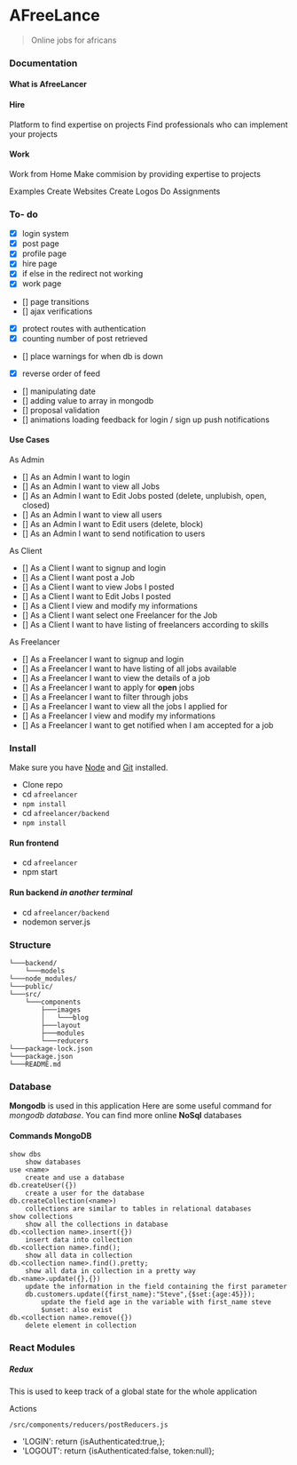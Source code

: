 # AFreeLance
>Online jobs for africans

### Documentation
#### What is AfreeLancer
#### Hire
Platform to find expertise on projects
Find professionals who can implement your projects

#### Work
Work from Home
Make commision by providing expertise to projects

Examples
    Create Websites
    Create Logos
    Do Assignments

### To- do
- [x] login system
- [x] post page
- [X] profile page
- [X] hire page
- [x] if else in the redirect not working
- [x] work page
- [] page transitions
- [] ajax verifications
- [x] protect routes with authentication
- [x] counting number of post retrieved
- [] place warnings for when db is down
- [x] reverse order of feed
- [] manipulating date
- [] adding value to array in mongodb
- [] proposal validation
- [] animations 
    loading feedback for login / sign up 
    push notifications 

#### Use Cases
As Admin
- [] As an Admin I want to login
- [] As an Admin I want to view all Jobs
- [] As an Admin I want to Edit Jobs posted (delete, unplubish, open, closed)
- [] As an Admin I want to view all users
- [] As an Admin I want to Edit users (delete, block)
- [] As an Admin I want to send notification to users

As Client
- [] As a Client I want to signup and login
- [] As a Client I want post a Job
- [] As a Client I want to view Jobs I posted
- [] As a Client I want to Edit Jobs I posted
- [] As a Client I view and modify my informations
- [] As a Client I want select one Freelancer for the Job
- [] As a Client I want to have listing of freelancers according to skills


As Freelancer
- [] As a Freelancer I want to signup and login
- [] As a Freelancer I want to have listing of all jobs available
- [] As a Freelancer I want to view the details of a job
- [] As a Freelancer I want to apply for **open** jobs
- [] As a Freelancer I want to filter through jobs
- [] As a Freelancer I want to view all the jobs I applied for
- [] As a Freelancer I view and modify my informations
- [] As a Freelancer I want to get notified when I am accepted for a job

### Install
Make sure you have [Node](www.google.com) and [Git](www.github.com) installed.
- Clone repo
- cd `afreelancer`
- `npm install`
- cd `afreelancer/backend`
- `npm install`

#### Run frontend
- cd `afreelancer`
- npm start

#### Run backend _in another terminal_
- cd `afreelancer/backend`
- nodemon server.js

### Structure

    └───backend/
        └───models
    └───node_modules/
    └───public/
    └───src/
        └───components
            ├───images
            │   └───blog
            ├───layout
            ├───modules
            └───reducers
    └───package-lock.json
    └───package.json
    └───README.md


### Database
**Mongodb** is used in this application
Here are some useful command for _mongodb database_. You can find more online
**NoSql** databases

#### Commands MongoDB
```
show dbs
    show databases
use <name>
    create and use a database
db.createUser({})
    create a user for the database
db.createCollection(<name>)
    collections are similar to tables in relational databases
show collections
    show all the collections in database
db.<collection name>.insert({})
    insert data into collection
db.<collection name>.find();
    show all data in collection
db.<collection name>.find().pretty;
    show all data in collection in a pretty way
db.<name>.update({},{})
    update the information in the field containing the first parameter
    db.customers.update({first_name}:"Steve",{$set:{age:45}});
        update the field age in the variable with first_name steve
        $unset: also exist
db.<collection name>.remove({})
    delete element in collection
```

### React Modules
##### Redux
This is used to keep track of a global state for the whole application

 Actions

`/src/components/reducers/postReducers.js `
- 'LOGIN':   return {isAuthenticated:true,};
- 'LOGOUT': return {isAuthenticated:false, token:null};
